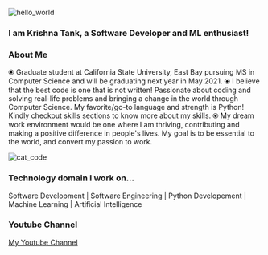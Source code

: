 ![hello_world](https://www.google.com/search?q=hello+world+gifs&rlz=1C1CHBD_enUS892US892&sxsrf=ALeKk031GQJ_m-7XP35HS0X5N54d1JjwFw:1599447857270&source=lnms&tbm=isch&sa=X&ved=2ahUKEwiA5_nKh9brAhX-GDQIHaARCA4Q_AUoAXoECA0QAw&biw=1280&bih=610&dpr=1.5#imgrc=9BqPcCqnbro-dM.gif) 

### I am Krishna Tank, a Software Developer and ML enthusiast! 

### About Me 
⦿ Graduate student at California State University, East Bay pursuing MS in Computer Science and will be graduating next year in May 2021.
⦿ I believe that the best code is one that is not written! Passionate about coding and solving real-life problems and bringing a change in the world through Computer Science. My favorite/go-to language and strength is Python! Kindly checkout skills sections to know more about my skills.
⦿ My dream work environment would be one where I am thriving, contributing and making a positive difference in people's lives. My goal is to be essential to the world, and convert my passion to work.

![cat_code](https://user-images.githubusercontent.com/45872617/88959217-a3d3f000-d26f-11ea-8d6e-047eb9d82c6b.gif)

### Technology domain I work on...
Software Development | Software Engineering | Python Developement | Machine Learning | Artificial Intelligence

### Youtube Channel
[My Youtube Channel](https://www.youtube.com/channel/UCgLJXIeAMFDKZnKbjlO8d0A)


<!--
### Hi there 👋
**ktank17/ktank17** is a ✨ _special_ ✨ repository because its `README.md` (this file) appears on your GitHub profile.

Here are some ideas to get you started:

- 🔭 I’m currently working on ...
- 🌱 I’m currently learning ...
- 👯 I’m looking to collaborate on ...
- 🤔 I’m looking for help with ...
- 💬 Ask me about ...
- 📫 How to reach me: ...
- 😄 Pronouns: ...
- ⚡ Fun fact: ...
-->
